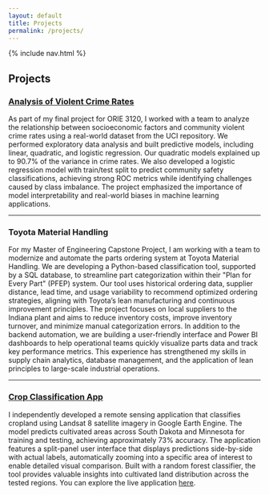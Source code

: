 ```yaml
---
layout: default
title: Projects
permalink: /projects/
---
```


{% include nav.html %}

## Projects

### [Analysis of Violent Crime Rates](https://github.com/ag843/Violent-Crime-Rates-Analysis/blob/main/Analysis%20of%20Community%20Violent%20Crime%20Rates.pdf)

As part of my final project for ORIE 3120, I worked with a team to analyze the relationship between socioeconomic factors and community violent crime rates using a real-world dataset from the UCI repository. We performed exploratory data analysis and built predictive models, including linear, quadratic, and logistic regression. Our quadratic models explained up to 90.7% of the variance in crime rates. We also developed a logistic regression model with train/test split to predict community safety classifications, achieving strong ROC metrics while identifying challenges caused by class imbalance. The project emphasized the importance of model interpretability and real-world biases in machine learning applications.

---
### Toyota Material Handling

For my Master of Engineering Capstone Project, I am working with a team to modernize and automate the parts ordering system at Toyota Material Handling. We are developing a Python-based classification tool, supported by a SQL database, to streamline part categorization within their "Plan for Every Part" (PFEP) system. Our tool uses historical ordering data, supplier distance, lead time, and usage variability to recommend optimized ordering strategies, aligning with Toyota’s lean manufacturing and continuous improvement principles. The project focuses on local suppliers to the Indiana plant and aims to reduce inventory costs, improve inventory turnover, and minimize manual categorization errors. In addition to the backend automation, we are building a user-friendly interface and Power BI dashboards to help operational teams quickly visualize parts data and track key performance metrics. This experience has strengthened my skills in supply chain analytics, database management, and the application of lean principles to large-scale industrial operations.

---
### [Crop Classification App](https://ee-ashnagupta.projects.earthengine.app/view/cultivate-land-prediction)

I independently developed a remote sensing application that classifies cropland using Landsat 8 satellite imagery in Google Earth Engine. The model predicts cultivated areas across South Dakota and Minnesota for training and testing, achieving approximately 73% accuracy. The application features a split-panel user interface that displays predictions side-by-side with actual labels, automatically zooming into a specific area of interest to enable detailed visual comparison. Built with a random forest classifier, the tool provides valuable insights into cultivated land distribution across the tested regions. You can explore the live application [here](https://ee-ashnagupta.projects.earthengine.app/view/cultivate-land-prediction).
